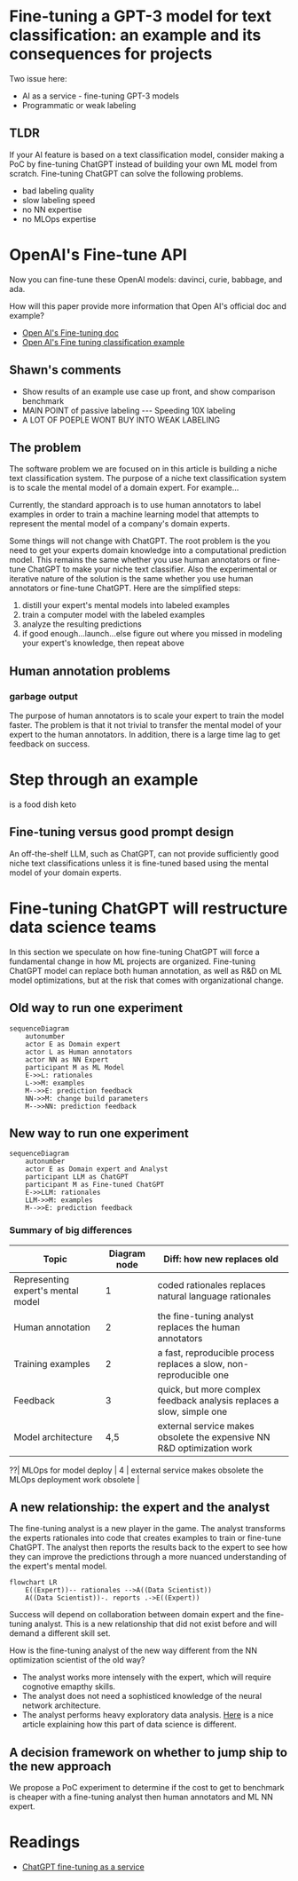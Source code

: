 # Fine-tuning a GPT-3 model for text classification: an example and its consequences for projects

Two issue here:

- AI as a service - fine-tuning GPT-3 models
- Programmatic or weak labeling

## TLDR

If your AI feature is based on a text classification model, consider making a
PoC by fine-tuning ChatGPT instead of building your own ML model from scratch.
Fine-tuning ChatGPT can solve the following problems.

- bad labeling quality
- slow labeling speed
- no NN expertise
- no MLOps expertise

# OpenAI's Fine-tune API

Now you can fine-tune these OpenAI models: davinci, curie, babbage, and ada.

How will this paper provide more information that Open AI's official doc and example?

- [Open AI's Fine-tuning doc](https://platform.openai.com/docs/guides/fine-tuning)
- [Open AI's Fine tuning classification example](https://github.com/openai/openai-cookbook/blob/main/examples/Fine-tuned_classification.ipynb)


## Shawn's comments

- Show results of an example use case up front, and show comparison benchmark
- MAIN POINT of passive labeling --- Speeding 10X labeling
- A LOT OF POEPLE WONT BUY INTO WEAK LABELING

## The problem

The software problem we are focused on in this article is building a niche text
classification system. The purpose of a niche text classification system is to scale 
the mental model of a domain expert. For example...

Currently, the standard approach is to use human annotators to
label examples in order to train a machine learning model that attempts to
represent the mental model of a company's domain experts.


Some things will not change with ChatGPT. The root problem is the you need to
get your experts domain knowledge into a computational prediction model. This
remains the same whether you use human annotators or fine-tune ChatGPT to make
your niche text classifier. Also the experimental or iterative nature of the
solution is the same whether you use human annotators or fine-tune ChatGPT. 
Here are the simplified steps:

1. distill your expert's mental models into labeled examples
2. train a computer model with the labeled examples
3. analyze the resulting predictions
4. if good enough...launch...else figure out where you missed in modeling your expert's knowledge, then repeat above

## Human annotation problems

### garbage output

The purpose of human annotators is to scale your expert to train the model
faster. The problem is that it not trivial to transfer the mental model of your
expert to the human annotators. In addition, there is a large time lag to get
feedback on success. 

# Step through an example

is a food dish keto

## Fine-tuning versus good prompt design

An off-the-shelf LLM, such as ChatGPT, can not provide sufficiently good niche
text classifications unless it is fine-tuned based using the mental model of your
domain experts. 

# Fine-tuning ChatGPT will restructure data science teams

In this section we speculate on how fine-tuning ChatGPT will force a fundamental change in how ML projects are organized.
Fine-tuning ChatGPT model can replace both human annotation, as well as R&D on ML model
optimizations, but at the risk that comes with organizational change. 

## Old way to run one experiment 

```mermaid
sequenceDiagram
    autonumber
    actor E as Domain expert
    actor L as Human annotators
    actor NN as NN Expert
    participant M as ML Model
    E->>L: rationales
    L->>M: examples
    M-->>E: prediction feedback
    NN->>M: change build parameters
    M-->>NN: prediction feedback
```
## New way to run one experiment

```mermaid
sequenceDiagram
    autonumber
    actor E as Domain expert and Analyst
    participant LLM as ChatGPT
    participant M as Fine-tuned ChatGPT
    E->>LLM: rationales
    LLM->>M: examples
    M-->>E: prediction feedback
```


### Summary of big differences

| Topic                             | Diagram node  | Diff: how new replaces old                                                |
| ----------------------------------| ------------- | ----------------------------------------------------------------------|
| Representing expert's mental model| 1             | coded rationales replaces natural language rationales                 |
| Human annotation                  | 2             | the fine-tuning analyst replaces the human annotators                 |
| Training examples                 | 2             | a fast, reproducible process replaces a slow, non-reproducible one    |
| Feedback                          | 3             | quick, but more complex feedback analysis replaces a slow, simple one |
| Model architecture                | 4,5           | external service makes obsolete the expensive NN R&D optimization work|

??| MLOps for model deploy            | 4             | external service makes obsolete the MLOps deployment work obsolete    |

## A new relationship: the expert and the analyst

The fine-tuning analyst is a new player in the game.
The analyst transforms the experts rationales into code that creates examples
to train or fine-tune ChatGPT. The analyst then reports the results back to the
expert to see how they can improve the predictions through a more nuanced
understanding of the expert's mental model.

```mermaid
flowchart LR
    E((Expert))-- rationales -->A((Data Scientist))
    A((Data Scientist))-. reports .->E((Expert))
```

Success will depend on collaboration between domain expert and the fine-tuning
analyst. This is a new relationship that did not exist before and will demand a
different skill set.

How is the fine-tuning analyst of the new way different from the NN optimization scientist of the old way? 

- The analyst works more intensely with the expert, which will require cognotive emapthy skills.
- The analyst does not need a sophisticed knowledge of the neural network architecture.
- The analyst performs heavy exploratory data analysis. [Here](https://hbr.org/2018/12/what-great-data-analysts-do-and-why-every-organization-needs-them) is a nice article explaining how this part of data science is different.

## A decision framework on whether to jump ship to the new approach

We propose a PoC experiment to determine if the cost to get to benchmark is cheaper with a fine-tuning analyst then human annotators and ML NN expert.

# Readings

- [ChatGPT fine-tuning as a service](https://community.openai.com/t/chatgpt-fine-tuning-as-a-service/33803)
